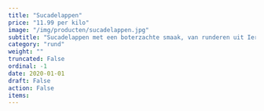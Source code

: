 ```yaml
---
title: "Sucadelappen"
price: "11.99 per kilo"
image: "/img/producten/sucadelappen.jpg"
subtitle: "Sucadelappen met een boterzachte smaak, van runderen uit Ierland. Zachtjes laten sudderen tot het bijna uit elkaar valt. Om eindeloos mee te varieren, bijvoorbeeld in een indonesisch stoofgerecht."
category: "rund"
weight: ""
truncated: False
ordinal: -1
date: 2020-01-01
draft: False
action: False
items: 
---
```

